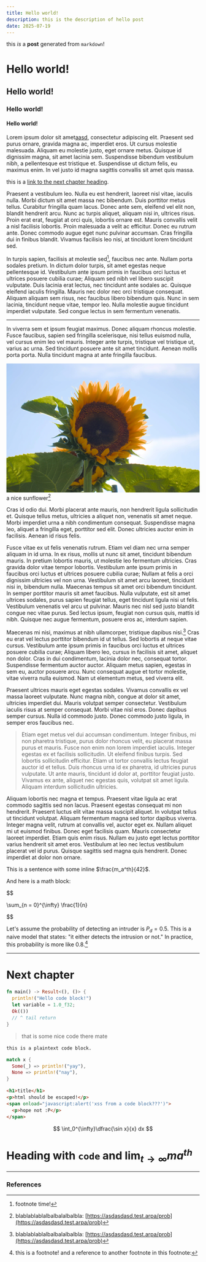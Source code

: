 ```yaml
---
title: Hello world!
description: this is the description of hello post
date: 2025-07-19
---
```


this _is_ a **post** generated from `markdown`!

# Hello world!

## Hello world!

### Hello world!

#### Hello world!

[a]: http://asd.arpa/

Lorem ipsum dolor sit amet[aasd][a], consectetur adipiscing elit. Praesent sed purus ornare, gravida magna ac, imperdiet eros. Ut cursus molestie malesuada. Aliquam eu molestie justo, eget ornare metus. Quisque id dignissim magna, sit amet lacinia sem. Suspendisse bibendum vestibulum nibh, a pellentesque est tristique et. Suspendisse ut dictum felis, eu maximus enim. In vel justo id magna sagittis convallis sit amet quis massa.

this is a [link to the next chapter heading](#next-chapter).

Praesent a vestibulum leo. Nulla eu est hendrerit, laoreet nisl vitae, iaculis nulla. Morbi dictum sit amet massa nec bibendum. Duis porttitor metus tellus. Curabitur fringilla quam lacus. Donec ante sem, eleifend vel elit non, blandit hendrerit arcu. Nunc ac turpis aliquet, aliquam nisi in, ultrices risus. Proin erat erat, feugiat at orci quis, lobortis ornare est. Mauris convallis velit a nisl facilisis lobortis. Proin malesuada a velit ac efficitur. Donec eu rutrum ante. Donec commodo augue eget nunc pulvinar accumsan. Cras fringilla dui in finibus blandit. Vivamus facilisis leo nisi, at tincidunt lorem tincidunt sed.

In turpis sapien, facilisis at molestie sed[^gen], faucibus nec ante. Nullam porta sodales pretium. In dictum dolor turpis, sit amet egestas neque pellentesque id. Vestibulum ante ipsum primis in faucibus orci luctus et ultrices posuere cubilia curae; Aliquam sed nibh vel libero suscipit vulputate. Duis lacinia erat lectus, nec tincidunt ante sodales ac. Quisque eleifend iaculis fringilla. Mauris nec dolor nec orci tristique consequat. Aliquam aliquam sem risus, nec faucibus libero bibendum quis. Nunc in sem lacinia, tincidunt neque vitae, tempor leo. Nulla molestie augue tincidunt imperdiet vulputate. Sed congue lectus in sem fermentum venenatis.

---

[^gen]: footnote time!

In viverra sem et ipsum feugiat maximus. Donec aliquam rhoncus molestie. Fusce faucibus, sapien sed fringilla scelerisque, nisi tellus euismod nulla, vel cursus enim leo vel mauris. Integer ante turpis, tristique vel tristique ut, varius ac urna. Sed tincidunt posuere ante sit amet tincidunt. Aenean mollis porta porta. Nulla tincidunt magna at ante fringilla faucibus.

![an image](/assets/img.webp)
a nice sunflower[^sf]

Cras id odio dui. Morbi placerat ante mauris, non hendrerit ligula sollicitudin et. Quisque tellus metus, ultricies a aliquet non, venenatis sit amet neque. Morbi imperdiet urna a nibh condimentum consequat. Suspendisse magna leo, aliquet a fringilla eget, porttitor sed elit. Donec ultricies auctor enim in facilisis. Aenean id risus felis.

Fusce vitae ex ut felis venenatis rutrum. Etiam vel diam nec urna semper aliquam in id urna. In ex risus, mollis ut nunc sit amet, tincidunt bibendum mauris. In pretium lobortis mauris, ut molestie leo fermentum ultricies. Cras gravida dolor vitae tempor lobortis. Vestibulum ante ipsum primis in faucibus orci luctus et ultrices posuere cubilia curae; Nullam at felis a orci dignissim ultricies vel non urna. Vestibulum sit amet arcu laoreet, tincidunt nisi in, bibendum nulla. Maecenas tempus sit amet orci bibendum tincidunt. In semper porttitor mauris sit amet faucibus. Nulla vulputate, est sit amet ultrices sodales, purus sapien feugiat tellus, eget tincidunt ligula nisi ut felis. Vestibulum venenatis vel arcu ut pulvinar. Mauris nec nisl sed justo blandit congue nec vitae purus. Sed lectus ipsum, feugiat non cursus quis, mattis id nibh. Quisque nec augue fermentum, posuere eros ac, interdum sapien.

Maecenas mi nisi, maximus at nibh ullamcorper, tristique dapibus nisi.[^sf] Cras eu erat vel lectus porttitor bibendum id ut tellus. Sed lobortis at neque vitae cursus. Vestibulum ante ipsum primis in faucibus orci luctus et ultrices posuere cubilia curae; Aliquam libero leo, cursus in facilisis sit amet, aliquet non dolor. Cras in dui condimentum, lacinia dolor nec, consequat tortor. Suspendisse fermentum auctor auctor. Aliquam metus sapien, egestas in sem eu, auctor posuere arcu. Nunc consequat augue et tortor molestie, vitae viverra nulla euismod. Nam ut elementum metus, sed viverra elit.

Praesent ultrices mauris eget egestas sodales. Vivamus convallis ex vel massa laoreet vulputate. Nunc magna nibh, congue at dolor sit amet, ultricies imperdiet dui. Mauris volutpat semper consectetur. Vestibulum iaculis risus at semper consequat. Morbi vitae nisl eros. Donec dapibus semper cursus. Nulla id commodo justo. Donec commodo justo ligula, in semper eros faucibus nec.

> Etiam eget metus vel dui accumsan condimentum. Integer finibus, mi non pharetra tristique, purus dolor rhoncus velit, eu placerat massa purus et mauris. Fusce non enim non lorem imperdiet iaculis. Integer egestas ex et facilisis sollicitudin. Ut eleifend finibus turpis. Sed lobortis sollicitudin efficitur. Etiam ut tortor convallis lectus feugiat auctor id et tellus. Duis rhoncus urna id ex pharetra, id ultricies purus vulputate. Ut ante mauris, tincidunt id dolor at, porttitor feugiat justo. Vivamus ex ante, aliquet nec egestas quis, volutpat sit amet ligula. Aliquam interdum sollicitudin ultricies.

Aliquam lobortis nec magna et tempus. Praesent vitae ligula ac erat commodo sagittis sed non lacus. Praesent egestas consequat mi non hendrerit. Praesent luctus elit vitae massa suscipit aliquet. In volutpat tellus ut tincidunt volutpat. Aliquam fermentum magna sed tortor dapibus viverra. Integer magna velit, rutrum at convallis vel, auctor eget ex. Nullam aliquet mi ut euismod finibus. Donec eget facilisis quam. Mauris consectetur laoreet imperdiet. Etiam quis enim risus. Nullam eu justo eget lectus porttitor varius hendrerit sit amet eros. Vestibulum at leo nec lectus vestibulum placerat vel id purus. Quisque sagittis sed magna quis hendrerit. Donec imperdiet at dolor non ornare.

This is a sentence with some inline $\frac{m_a^th}{42}$.

And here is a math block:

$$

  \sum_{n = 0}^{\infty} \frac{1}{n}


$$

Let's assume the probability of detecting an intruder is $P_d = 0.5$. This is a naive model that states: "it either detects the intrusion or not."
In practice, this probability is more like $0.8$.[^prob]

---

[^prob]: this is a footnote! and a reference to another footnote in this footnote:[^ftc]

# Next chapter

```rust
fn main() -> Result<(), ()> {
  println!("Hello code block!")
  let variable = 1.0_f32;
  Ok(())
  // ^ tail return
}
```

> that is some nice code there mate

```
this is a plaintext code block.
```

```rust
match x {
  Some(_) => println!("yay"),
  None => println!("nay"),
}
```

```html
<h1>title</h1>
<p>html should be escaped!</p>
<span onload="javascript:alert('xss from a code block???')">
  <p>hope not :P</p>
</span>
```

$$
  \int_0^{\infty}\dfrac{\sin x}{x} dx
$$

# Heading with `code` and $\lim_{t \to \infty}ma^{th}$

---

### References

[^sf]: blablablablalbalbalalbalbla: [https://asdasdasd.test.arpa/prob](https://asdasdasd.test.arpa/prob)

[^ftc]: hahahaaaa, footnote-ception!
